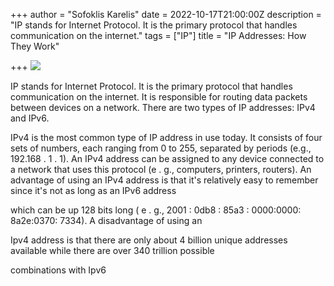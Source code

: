 +++
author = "Sofoklis Karelis"
date = 2022-10-17T21:00:00Z
description = "IP stands for Internet Protocol. It is the primary protocol that handles communication on the internet."
tags = ["IP"]
title = "IP Addresses: How They Work"

+++
![](/uploads/jordan-harrison-40xgdxbfyxm-unsplash.jpg)

IP stands for Internet Protocol. It is the primary protocol that handles communication on the internet. It is responsible for routing data packets between devices on a network. There are two types of IP addresses: IPv4 and IPv6.

IPv4 is the most common type of IP address in use today. It consists of four sets of numbers, each ranging from 0 to 255, separated by periods (e.g., 192.168 . 1 . 1). An IPv4 address can be assigned to any device connected to a network that uses this protocol (e . g., computers, printers, routers). An advantage of using an IPv4 address is that it's relatively easy to remember since it's not as long as an IPv6 address

which can be up 128 bits long ( e . g., 2001 : 0db8 : 85a3 : 0000:0000: 8a2e:0370: 7334). A disadvantage of using an

Ipv4 address is that there are only about 4 billion unique addresses available while there are over 340 trillion possible

combinations with Ipv6
